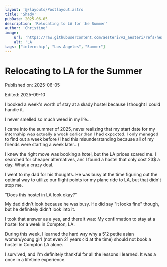 ```yaml
---
layout: '@/layouts/Postlayout.astro'
title: 'Shady'
pubDate: 2025-06-05
description: 'Relocating to LA for the Summer'
author: 'Christine'
image:
    url: 'https://raw.githubusercontent.com/aesteri/v2_aesteri/refs/heads/main/src/assets/LA.jpg'
    alt: 'LA'
tags: ["internship", "Los Angeles", "Summer"]
---
```

# Relocating to LA for the Summer

Published on: 2025-06-05

Edited: 2025-09-10

I booked a week's worth of stay at a shady hostel because I thought I could handle it.

I never smelled so much weed in my life...

I came into the summer of 2025, never realizing that my start date for my internship was actually a week earlier than I had expected. I only managed to find out a week before (I had this misunderstanding because all of my friends were starting a week later...)

I knew the right move was booking a hotel, but the LA prices scared me. I searched for cheaper alternatives, and I found a hostel that only cost 23$ a day. What a crazy deal. 

I went to my dad for his thoughts. He was busy at the time figuring out the optimal way to utilize our flight points for my plane ride to LA, but that didn't stop me. 

"Does this hostel in LA look okay?" 

My dad didn't look because he was busy. He did say "it looks fine" though, but he definitely didn't look into it.

I took that answer as a yes, and there it was: My confirmation to stay at a hostel for a week in Compton, LA. 

During this week, I learned the hard way why a 5'2 petite asian woman/young girl (not even 21 years old at the time) should not book a hostel in Compton LA alone. 

I survived, and I'm definitely thankful for all the lessons I learned. It was a once in a lifetime experience.

